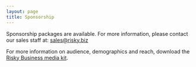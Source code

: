 ```yaml
---
layout: page
title: Sponsorship
---
```

Sponsorship packages are available. For more information, please contact our sales staff at: sales@risky.biz

For more information on audience, demographics and reach, download the [Risky Business media kit](http://media.risky.biz/RiskyBusiness-MediaKit.pdf).

